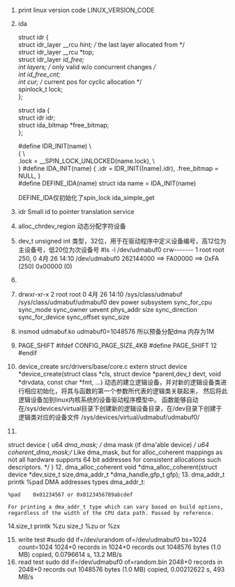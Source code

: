 1. print linux version code
   LINUX_VERSION_CODE
2. ida 

	struct idr {  
		struct idr_layer __rcu  *hint;  /* the last layer allocated from */  
		struct idr_layer __rcu  *top;  
		struct idr_layer    *id_free;  
		int         layers; /* only valid w/o concurrent changes */  
		int         id_free_cnt;  
		int         cur;    /* current pos for cyclic allocation */  
		spinlock_t      lock;  
	};

	struct ida {  
		struct idr      idr;  
		struct ida_bitmap   *free_bitmap;  
	}; 
	
	#define IDR_INIT(name)                          \  
	{                                   \  
		.lock           = __SPIN_LOCK_UNLOCKED(name.lock),  \  
	}
   #define IDA_INIT(name)      { .idr = IDR_INIT((name).idr), .free_bitmap = NULL, }  
   #define DEFINE_IDA(name)    struct ida name = IDA_INIT(name)

   DEFINE_IDA仅初始化了spin_lock
   ida_simple_get
   
3. idr Small id to pointer translation service
4. alloc_chrdev_region 动态分配字符设备
5. dev_t
   unsigned int 类型，32位，用于在驱动程序中定义设备编号，高12位为主设备号，低20位为次设备号
   #ls -l /dev/udmabuf0 
   crw------- 1 root root 250, 0  4月 26 14:10 /dev/udmabuf0
   262144000 ==> FA00000  ==> 0xFA (250)  0x00000 (0)
6.
7. drwxr-xr-x 2 root root 0  4月 26 14:10 /sys/class/udmabuf   
   /sys/class/udmabuf/udmabuf0
   dev        power  subsystem       sync_for_cpu     sync_mode    sync_owner  uevent
   phys_addr  size   sync_direction  sync_for_device  sync_offset  sync_size
   
8. insmod udmabuf.ko udmabuf0=1048576
   所以预备分配dma 内存为1M
9. PAGE_SHIFT
#ifdef CONFIG_PAGE_SIZE_4KB
#define PAGE_SHIFT    12
#endif
10. device_create src/drivers/base/core.c
extern struct device *device_create(struct class *cls, struct device *parent,dev_t devt, void *drvdata, const char *fmt, ...)
动态的建立逻辑设备，并对新的逻辑设备类进行相应初始化，将其与函数的第一个参数所代表的逻辑类关联起来，
然后将此逻辑设备加到linux内核系统的设备驱动程序模型中。
函数能够自动在/sys/devices/virtual目录下创建新的逻辑设备目录，在/dev目录下创建于逻辑类对应的设备文件
		/sys/devices/virtual/udmabuf/udmabuf0/
11.
 struct device {
	u64  *dma_mask; /* dma mask (if dma'able device) */
	u64  coherent_dma_mask;/* Like dma_mask, but for
          alloc_coherent mappings as
          not all hardware supports
          64 bit addresses for consistent
          allocations such descriptors. */
 }
12. dma_alloc_coherent
   void *dma_alloc_coherent(struct device *dev,size_t size,dma_addr_t *dma_handle,gfp_t gfp);
13. dma_addr_t
   printk %pad
    DMA addresses types dma_addr_t:

	%pad	0x01234567 or 0x0123456789abcdef

	For printing a dma_addr_t type which can vary based on build options,
	regardless of the width of the CPU data path. Passed by reference.   
14.size_t
    printk %zu 
	size_t			%zu or %zx

 
15. write test
    #sudo dd if=/dev/urandom of=/dev/udmabuf0 bs=1024 count=1024
1024+0 records in
1024+0 records out
1048576 bytes (1.0 MB) copied, 0.0796614 s, 13.2 MB/s
16. read test
sudo dd if=/dev/udmabuf0 of=random.bin
2048+0 records in
2048+0 records out
1048576 bytes (1.0 MB) copied, 0.00212622 s, 493 MB/s
